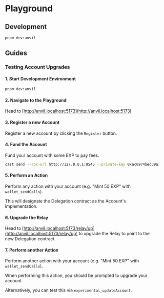 # Playground

## Development

```bash
pnpm dev:anvil
```

## Guides

### Testing Account Upgrades

#### 1. Start Development Environment

```bash
pnpm dev:anvil
```

#### 2. Navigate to the Playground

Head to [http://anvil.localhost:5173](http://anvil.localhost:5173)

#### 3. Register a new Account

Register a new account by clicking the `Register` button.

#### 4. Fund the Account

Fund your account with some EXP to pay fees.

```bash
cast send --rpc-url http://127.0.0.1:8545 --private-key 0xac0974bec39a17e36ba4a6b4d238ff944bacb478cbed5efcae784d7bf4f2ff80 0xe1aa25618fa0c7a1cfdab5d6b456af611873b629 'mint(address,uint256)' '{{address}}' '1000000000000000000000'
```

#### 5. Perform an Action

Perform any action with your account (e.g. "Mint 50 EXP" with `wallet_sendCalls`). 

This will designate the Delegation contract as the Account's implementation.

#### 6. Upgrade the Relay

Head to [http://anvil.localhost:5173/relay/up](http://anvil.localhost:5173/relay/up) to upgrade the Relay to
point to the new Delegation contract.

#### 7. Perform another Action

Perform another action with your account (e.g. "Mint 50 EXP" with `wallet_sendCalls`).

When performing this action, you should be prompted to upgrade your account.

Alternatively, you can test this via `experimental_updateAccount`.
